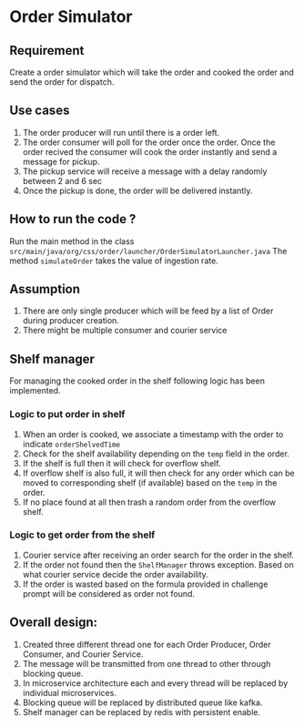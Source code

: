# Order Simulator
## Requirement
Create a order simulator which will take the order and cooked the order and send the order for dispatch.

## Use cases
1. The order producer will run until there is a order left.
2. The order consumer will poll for the order once the order. Once the order recived 
   the consumer will cook the order instantly and send a message for pickup.
3. The pickup service will receive a message with a delay randomly between 2 and 6 sec
4. Once the pickup is done, the order will be delivered instantly.

## How to run the code ?
Run the main method in the class <code>src/main/java/org/css/order/launcher/OrderSimulatorLauncher.java</code>
The method <code>simulateOrder</code> takes the value of ingestion rate.

## Assumption
1. There are only single producer which will be feed by a list of Order during producer creation.
2. There might be multiple consumer and courier service

## Shelf manager
For managing the cooked order in the shelf following logic has been implemented.

### Logic to put order in shelf
1. When an order is cooked,  we associate a timestamp with the order to indicate <code>orderShelvedTime</code>
2. Check for the shelf availability depending on the <code>temp</code> field in the order.
3. If the shelf is full then it will check for overflow shelf.
4. If overflow shelf is also full, it will then check for any order which can be moved
   to corresponding shelf (if available) based on the <code>temp</code> in the order.
5. If no place found at all then trash a random order from the overflow shelf.

### Logic to get order from the shelf
1. Courier service after receiving an order search for the order in the shelf.
2. If the order not found then the <code>ShelfManager</code> throws exception. 
   Based on what courier service decide the order availability.
3. If the order is wasted based on the formula provided in challenge prompt will be considered
   as order not found.

## Overall design:
1. Created three different thread one for each Order Producer, Order Consumer, and Courier Service.
2. The message will be transmitted from one thread to other through blocking queue.
3. In microservice architecture each and every thread will be replaced by individual microservices.
4. Blocking queue will be replaced by distributed queue like kafka.
5. Shelf manager can be replaced by redis with persistent enable.
